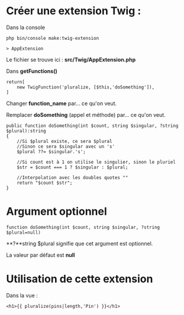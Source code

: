 # Créer une extension Twig :

Dans la console

    php bin/console make:twig-extension

    > AppExtension

Le fichier se trouve ici : **src/Twig/AppExtension.php**

Dans **getFunctions()**

    return[
        new TwigFunction('pluralize, [$this,'doSomething']),
    ]

Changer **function_name** par... ce qu'on veut.

Remplacer **doSomething** (appel et méthode) par... ce qu'on veut.

    public function doSomething(int $count, string $singular, ?string $plural):string
    {
        //Si $plural existe, ce sera $plural
        //Sinon ce sera $singular avec un 's'
        $plural ??= $singular.'s';

        //Si count est à 1 on utilise le singulier, sinon le pluriel
        $str = $count === 1 ? $singular : $plural;

        //Interpolation avec les doubles quotes ""
        return "$count $str";
    }

# Argument optionnel

    function doSomething(int $count, string $singular, ?string $plural=null)

**?**string \$plural signifie que cet argument est optionnel.

La valeur par défaut est **null**

# Utilisation de cette extension

Dans la vue :

    <h1>{{ pluralize(pins|length,'Pin') }}</h1>
